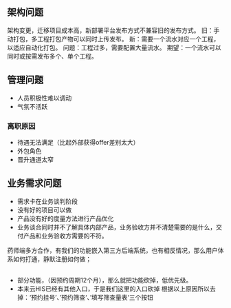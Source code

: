 ## 架构问题
架构变更，迁移项目成本高，新部署平台发布方式不兼容旧的发布方式。
旧：手动打包，多工程打包产物可以同时上传发布。
新：需要一个流水对应一个工程，以适应自动化打包。
问题：工程过多，需要配置大量流水。
期望：一个流水可以同时或按需发布多个、单个工程。


## 管理问题
* 人员积极性难以调动
* 气氛不活跃

### 离职原因
* 待遇无法满足（比起外部获得offer差别太大）
* 外包角色
* 晋升通道太窄

## 业务需求问题
* 需求卡在业务谈判阶段
* 没有好的项目可以做
* 产品没有好的度量方法进行产品优化
* 业务谈合同时并不了解具体内部产品，业务验收方并不清楚需要的是什么，交付产品和业务验收方需要的不符。

药师端多方合作，有我们的功能嵌入第三方后端系统，也有相反情况，那么用户体系如何打通，静默注册如何做；

## 
- 部分功能，（因预约周期12个月），那么就把功能砍掉，低优先级。
- 本来云HIS已经有其他入口，于是我们这里的入口砍掉
根据以上原因所以去掉：‘预约挂号’、’预约筛查‘、’填写筛查量表‘三个按钮
